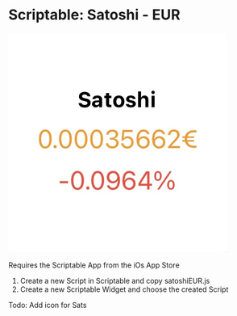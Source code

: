 # Scriptable: Satoshi - EUR

![alt text](https://github.com/IncludeMori/Scriptable-Satoshi-EUR/blob/main/preview.jpg)

Requires the Scriptable App from the iOs App Store

1. Create a new Script in Scriptable and copy satoshiEUR.js
2. Create a new Scriptable Widget and choose the created Script

Todo: Add icon for Sats
